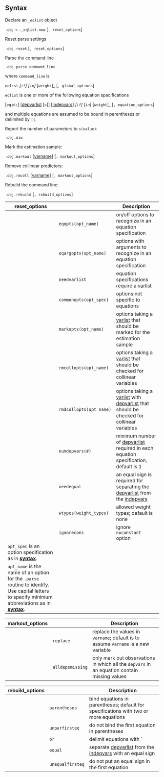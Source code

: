 ## Syntax

Declare an `_eqlist` object

`.obj` = `._eqlist.new` \[`, reset_options`\]

Reset parse settings

`.obj.reset` \[`, reset_options`\]

Parse the command line

`.obj.parse command_line`

where `command_line` is

`eqlist` _\[`if`\] \[`in`\]_ <span
class="command">\[`weight`\]_ \[`, global_options`\]

`eqlist` is one or more of the following equation specifications

\[`eqid:`\]
\[[depvarlist](http://www.stata.com/help.cgi?depvarlist)
\[`=`\]\]
\[[indepvars](http://www.stata.com/help.cgi?indepvars)\]
_\[`if`\] \[`in`\]_ <span
class="command">\[`weight`\]_ \[`, equation_options`\]

and multiple equations are assumed to be bound in parentheses or
delimited by `||`.

Report the number of parameters to `s(value)`:

`.obj.dim`

Mark the estimation sample:

`.obj.markout`
\[[varname](http://www.stata.com/help.cgi?varname)\]
\[`, markout_options`\]

Remove collinear predictors:

`.obj.rmcoll`
\[[varname](http://www.stata.com/help.cgi?varname)\]
\[`, markout_options`\]

Rebuild the command line:

`.obj.rebuild` \[`, rebuild_options`\]

| reset\_options                                                                                                                                                                                                                   |                         | Description                                                                                                                                                                                                                        |
|----------------------------------------------------------------------------------------------------------------------------------------------------------------------------------------------------------------------------------|-------------------------|------------------------------------------------------------------------------------------------------------------------------------------------------------------------------------------------------------------------------------|
|                                                                                                                                                                                                                                  | `eqopts(opt_name)`      | on/off options to recognize in an equation specification                                                                                                                                                                           |
|                                                                                                                                                                                                                                  | `eqargopts(opt_name)`   | options with arguments to recognize in an equation specification                                                                                                                                                                   |
|                                                                                                                                                                                                                                  | `needvarlist`           | equation specifications require a [varlist](http://www.stata.com/help.cgi?varlist)                                                                                                                      |
|                                                                                                                                                                                                                                  | `commonopts(opt_spec)`  | options not specific to equations                                                                                                                                                                                                  |
|                                                                                                                                                                                                                                  | `markopts(opt_name)`    | options taking a [varlist](http://www.stata.com/help.cgi?varlist) that should be marked for the estimation sample                                                                                       |
|                                                                                                                                                                                                                                  | `rmcollopts(opt_name)`  | options taking a [varlist](http://www.stata.com/help.cgi?varlist) that should be checked for collinear variables                                                                                        |
|                                                                                                                                                                                                                                  | `rmdcollopts(opt_name)` | options taking a [varlist](http://www.stata.com/help.cgi?varlist) with [depvarlist](http://www.stata.com/help.cgi?depvarlist) that should be checked for collinear variables |
|                                                                                                                                                                                                                                  | `numdepvars(#)`         | minimum number of [depvarlist](http://www.stata.com/help.cgi?depvarlist) required in each equation specification; default is 1                                                                          |
|                                                                                                                                                                                                                                  | `needequal`             | an equal sign is required for separating the [depvarlist](http://www.stata.com/help.cgi?depvarlist) from the [indepvars](http://www.stata.com/help.cgi?indepvars)            |
|                                                                                                                                                                                                                                  | `wtypes(weight_types)`  | allowed weight types; default is none                                                                                                                                                                                              |
|                                                                                                                                                                                                                                  | `ignorecons`            | ignore `noconstant` option                                                                                                                                                                                                         |
| `opt_spec` is an option specification as in [<strong>syntax</strong>](http://www.stata.com/help.cgi?syntax).                                                                                          |                         |                                                                                                                                                                                                                                    |
| `opt_name` is the name of an option for the `.parse` routine to identify. Use capital letters to specify minimum abbreviations as in [<strong>syntax</strong>](http://www.stata.com/help.cgi?syntax). |                         |                                                                                                                                                                                                                                    |

| markout\_options |                  | Description                                                                                 |
|------------------|------------------|---------------------------------------------------------------------------------------------|
|                  | `replace`        | replace the values in `varname`; default is to assume `varname` is a new variable           |
|                  | `alldepsmissing` | only mark out observations in which all the `depvars` in an equation contain missing values |

| rebuild\_options |                  | Description                                                                                                                                                                                            |
|------------------|------------------|--------------------------------------------------------------------------------------------------------------------------------------------------------------------------------------------------------|
|                  | `parentheses`    | bind equations in parentheses; default for specifications with two or more equations                                                                                                                   |
|                  | `unparfirsteq`   | do not bind the first equation in parentheses                                                                                                                                                          |
|                  | `or`             | delimit equations with `||` instead of binding them in parentheses                                                                                                                                     |
|                  | `equal`          | separate [depvarlist](http://www.stata.com/help.cgi?depvarlist) from the [indepvars](http://www.stata.com/help.cgi?indepvars) with an equal sign |
|                  | `unequalfirsteq` | do not put an equal sign in the first equation                                                                                                                                                         |
